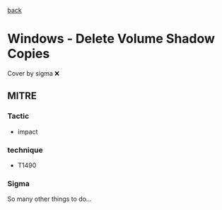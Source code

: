 [back](../index.md)
# Windows - Delete Volume Shadow Copies
Cover by sigma :x: 

## MITRE
### Tactic
  - impact

### technique
  - T1490

### Sigma

 So many other things to do...